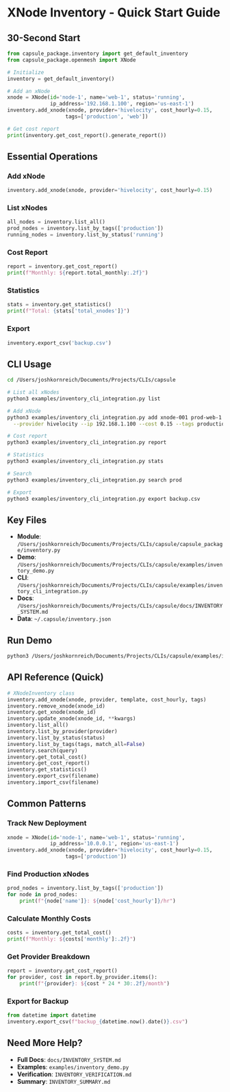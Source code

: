 # XNode Inventory - Quick Start Guide

## 30-Second Start

```python
from capsule_package.inventory import get_default_inventory
from capsule_package.openmesh import XNode

# Initialize
inventory = get_default_inventory()

# Add an xNode
xnode = XNode(id='node-1', name='web-1', status='running',
              ip_address='192.168.1.100', region='us-east-1')
inventory.add_xnode(xnode, provider='hivelocity', cost_hourly=0.15,
                   tags=['production', 'web'])

# Get cost report
print(inventory.get_cost_report().generate_report())
```

## Essential Operations

### Add xNode
```python
inventory.add_xnode(xnode, provider='hivelocity', cost_hourly=0.15)
```

### List xNodes
```python
all_nodes = inventory.list_all()
prod_nodes = inventory.list_by_tags(['production'])
running_nodes = inventory.list_by_status('running')
```

### Cost Report
```python
report = inventory.get_cost_report()
print(f"Monthly: ${report.total_monthly:.2f}")
```

### Statistics
```python
stats = inventory.get_statistics()
print(f"Total: {stats['total_xnodes']}")
```

### Export
```python
inventory.export_csv('backup.csv')
```

## CLI Usage

```bash
cd /Users/joshkornreich/Documents/Projects/CLIs/capsule

# List all xNodes
python3 examples/inventory_cli_integration.py list

# Add xNode
python3 examples/inventory_cli_integration.py add xnode-001 prod-web-1 \
  --provider hivelocity --ip 192.168.1.100 --cost 0.15 --tags production,web

# Cost report
python3 examples/inventory_cli_integration.py report

# Statistics
python3 examples/inventory_cli_integration.py stats

# Search
python3 examples/inventory_cli_integration.py search prod

# Export
python3 examples/inventory_cli_integration.py export backup.csv
```

## Key Files

- **Module**: `/Users/joshkornreich/Documents/Projects/CLIs/capsule/capsule_package/inventory.py`
- **Demo**: `/Users/joshkornreich/Documents/Projects/CLIs/capsule/examples/inventory_demo.py`
- **CLI**: `/Users/joshkornreich/Documents/Projects/CLIs/capsule/examples/inventory_cli_integration.py`
- **Docs**: `/Users/joshkornreich/Documents/Projects/CLIs/capsule/docs/INVENTORY_SYSTEM.md`
- **Data**: `~/.capsule/inventory.json`

## Run Demo

```bash
python3 /Users/joshkornreich/Documents/Projects/CLIs/capsule/examples/inventory_demo.py
```

## API Reference (Quick)

```python
# XNodeInventory class
inventory.add_xnode(xnode, provider, template, cost_hourly, tags)
inventory.remove_xnode(xnode_id)
inventory.get_xnode(xnode_id)
inventory.update_xnode(xnode_id, **kwargs)
inventory.list_all()
inventory.list_by_provider(provider)
inventory.list_by_status(status)
inventory.list_by_tags(tags, match_all=False)
inventory.search(query)
inventory.get_total_cost()
inventory.get_cost_report()
inventory.get_statistics()
inventory.export_csv(filename)
inventory.import_csv(filename)
```

## Common Patterns

### Track New Deployment
```python
xnode = XNode(id='node-1', name='web-1', status='running',
              ip_address='10.0.0.1', region='us-east-1')
inventory.add_xnode(xnode, provider='hivelocity', cost_hourly=0.15,
                   tags=['production'])
```

### Find Production xNodes
```python
prod_nodes = inventory.list_by_tags(['production'])
for node in prod_nodes:
    print(f"{node['name']}: ${node['cost_hourly']}/hr")
```

### Calculate Monthly Costs
```python
costs = inventory.get_total_cost()
print(f"Monthly: ${costs['monthly']:.2f}")
```

### Get Provider Breakdown
```python
report = inventory.get_cost_report()
for provider, cost in report.by_provider.items():
    print(f"{provider}: ${cost * 24 * 30:.2f}/month")
```

### Export for Backup
```python
from datetime import datetime
inventory.export_csv(f"backup_{datetime.now().date()}.csv")
```

## Need More Help?

- **Full Docs**: `docs/INVENTORY_SYSTEM.md`
- **Examples**: `examples/inventory_demo.py`
- **Verification**: `INVENTORY_VERIFICATION.md`
- **Summary**: `INVENTORY_SUMMARY.md`
